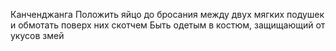 Канченджанга
Положить яйцо до бросания между двух мягких подушек и обмотать поверх них скотчем
Быть одетым в костюм, защищающий от укусов змей

